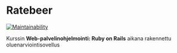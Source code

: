 # Ratebeer

[![Maintainability](https://api.codeclimate.com/v1/badges/015b297858a834a97ece/maintainability)](https://codeclimate.com/github/tapanih/ratebeer/maintainability)

Kurssin **Web-palvelinohjelmointi: Ruby on Rails** aikana rakennettu oluenarviointisovellus
